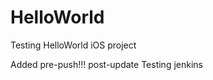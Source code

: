 HelloWorld
==========

Testing HelloWorld iOS project

Added pre-push!!! post-update
Testing jenkins
